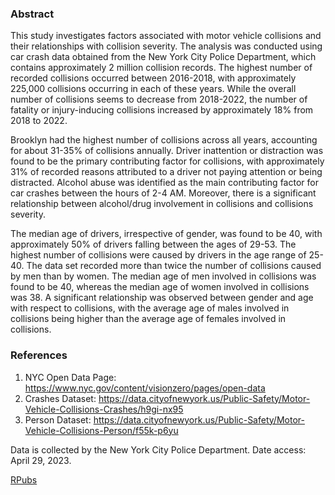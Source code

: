 ### Abstract

This study investigates factors associated with motor vehicle collisions and their relationships with collision severity. The analysis was conducted using car crash data obtained from the New York City Police Department, which contains approximately 2 million collision records. The highest number of recorded collisions occurred between 2016-2018, with approximately 225,000 collisions occurring in each of these years. While the overall number of collisions seems to decrease from 2018-2022, the number of fatality or injury-inducing collisions increased by approximately 18% from 2018 to 2022.

Brooklyn had the highest number of collisions across all years, accounting for about 31-35% of collisions annually. Driver inattention or distraction was found to be the primary contributing factor for collisions, with approximately 31% of recorded reasons attributed to a driver not paying attention or being distracted. Alcohol abuse was identified as the main contributing factor for car crashes between the hours of 2-4 AM. Moreover, there is a significant relationship between alcohol/drug involvement in collisions and collisions severity.

The median age of drivers, irrespective of gender, was found to be 40, with approximately 50% of drivers falling between the ages of 29-53. The highest number of collisions were caused by drivers in the age range of 25-40. The data set recorded more than twice the number of collisions caused by men than by women. The median age of men involved in collisions was found to be 40, whereas the median age of women involved in collisions was 38. A significant relationship was observed between gender and age with respect to collisions, with the average age of males involved in collisions being higher than the average age of females involved in collisions.

### References

1. NYC Open Data Page: https://www.nyc.gov/content/visionzero/pages/open-data
2. Crashes Dataset: https://data.cityofnewyork.us/Public-Safety/Motor-Vehicle-Collisions-Crashes/h9gi-nx95
3. Person Dataset: https://data.cityofnewyork.us/Public-Safety/Motor-Vehicle-Collisions-Person/f55k-p6yu

Data is collected by the New York City Police Department. Date access: April 29, 2023. 

[RPubs](https://rpubs.com/ShanaFarber/finalproj) 